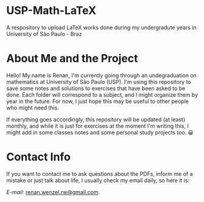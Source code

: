 # USP-Math-LaTeX
A respository to upload LaTeX works done during my undergradute years in University of São Paulo - Braz

# About Me and the Project

Hello! My name is Renan, I'm currently going through an undegraduation on mathematics at University of São Paulo (USP). I'm using this repository to save some notes and solutions to exercises that have been asked to be done. Each folder will correspond to a subject, and I might organize them by year in the future. For now, I just hope this may be useful to other people who might need this. 

If everything goes accordingly, this repository will be updated (at least) monthly, and while it is just for exercises at the moment I'm writing this, I might add in some classes notes and some personal study projects too. 😀

# Contact Info

If you want to contact me to ask questions about the PDFs, inform me of a mistake or just talk about life, I usually check my email daily, so here it is:

*E-mail*: renan.wenzel.rw@gmail.com.
